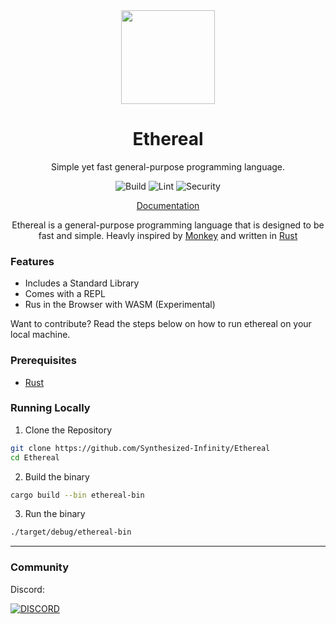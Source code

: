<div align="center">

<img src=https://ethereal-docs.vercel.app/Logo.png width=150>


# Ethereal

Simple yet fast general-purpose programming language. 

![Build](https://github.com/Synthesized-Infinity/Ethereal/actions/workflows/build.yml/badge.svg)
![Lint](https://github.com/Synthesized-Infinity/Ethereal/actions/workflows/lint.yml/badge.svg)
![Security](https://github.com/Synthesized-Infinity/Ethereal/actions/workflows/devskim.yml/badge.svg)


[Documentation](https://ethereal-docs.vercel.app/)


Ethereal is a general-purpose programming language that is designed to be fast and simple. Heavly inspired by [Monkey](https://monkeylang.org/) and written in [Rust](https://rust-lang.org/)

</div>

### Features

- Includes a Standard Library
- Comes with a REPL
- Rus in the Browser with WASM (Experimental)


Want to contribute? Read the steps below on how to run ethereal on your local machine.

### Prerequisites

* [Rust](https://rust-lang.org/)

### Running Locally

1. Clone the Repository

```bash
git clone https://github.com/Synthesized-Infinity/Ethereal
cd Ethereal
```

2. Build the binary

```bash
cargo build --bin ethereal-bin
```

3. Run the binary

```bash
./target/debug/ethereal-bin 
```


----

### Community 

Discord:

[![DISCORD](https://invidget.switchblade.xyz/FJuArcCfQv)](https://discord.gg/FJuArcCfQv)

